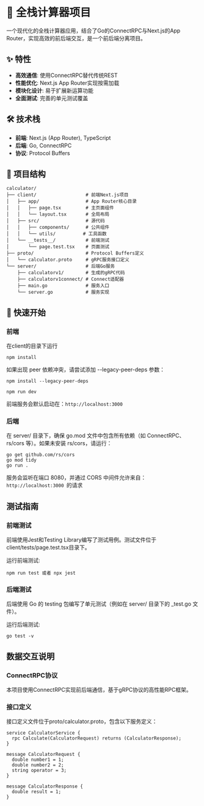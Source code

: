 # 🧮 全栈计算器项目
一个现代化的全栈计算器应用，结合了Go的ConnectRPC与Next.js的App Router，实现高效的前后端交互，是一个前后端分离项目。

## ✨ 特性

- **高效通信**: 使用ConnectRPC替代传统REST
- **性能优化**: Next.js App Router实现按需加载
- **模块化设计**: 易于扩展新运算功能
- **全面测试**: 完善的单元测试覆盖

## 🛠️ 技术栈

- **前端**: Next.js (App Router), TypeScript
- **后端**: Go, ConnectRPC
- **协议**: Protocol Buffers

## 📂 项目结构

```
calculator/
├── client/                  # 前端Next.js项目
│   ├── app/                 # App Router核心目录
│   │   ├── page.tsx         # 主页面组件
│   │   └── layout.tsx       # 全局布局
│   ├── src/                 # 源代码
│   │   ├── components/      # 公共组件
│   │   └── utils/          # 工具函数
│   └── __tests__/           # 前端测试
│       └── page.test.tsx    # 页面测试
├── proto/                   # Protocol Buffers定义
│   └── calculator.proto     # gRPC服务接口定义
└── server/                  # 后端Go服务
    ├── calculatorv1/        # 生成的gRPC代码
    ├── calculatorv1connect/ # Connect适配器
    ├── main.go              # 服务入口
    └── server.go            # 服务实现
```

## 🚀 快速开始

### 前端
在client的目录下运行
```
npm install
```
如果出现 peer 依赖冲突，请尝试添加 --legacy-peer-deps 参数：
```
npm install --legacy-peer-deps
```
```
npm run dev
```
前端服务会默认启动在：```http://localhost:3000```


### 后端
在 server/ 目录下，确保 go.mod 文件中包含所有依赖（如 ConnectRPC、rs/cors 等）。如果未安装 rs/cors，请运行：
```
go get github.com/rs/cors
go mod tidy
go run .
```
服务会监听在端口 8080，并通过 CORS 中间件允许来自： ```http://localhost:3000 ```的请求

## 测试指南

### 前端测试

前端使用Jest和Testing Library编写了测试用例。测试文件位于client/tests/page.test.tsx目录下。

运行前端测试:
```
npm run test 或者 npx jest
```
### 后端测试

后端使用 Go 的 testing 包编写了单元测试（例如在 server/ 目录下的 _test.go 文件）。

运行后端测试:
```
go test -v 
```
## 数据交互说明

### ConnectRPC协议

本项目使用ConnectRPC实现前后端通信，基于gRPC协议的高性能RPC框架。

### 接口定义

接口定义文件位于proto/calculator.proto，包含以下服务定义：

```
service CalculatorService {
  rpc Calculate(CalculatorRequest) returns (CalculatorResponse);
}

message CalculatorRequest {
  double number1 = 1;
  double number2 = 2;
  string operator = 3;
}

message CalculatorResponse {
  double result = 1;
}




